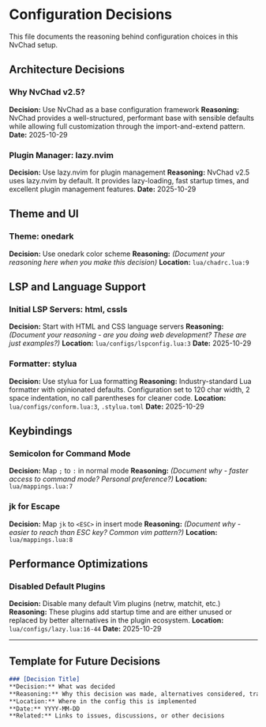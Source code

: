 # Configuration Decisions

This file documents the reasoning behind configuration choices in this NvChad setup.

## Architecture Decisions

### Why NvChad v2.5?
**Decision:** Use NvChad as a base configuration framework
**Reasoning:** NvChad provides a well-structured, performant base with sensible defaults while allowing full customization through the import-and-extend pattern.
**Date:** 2025-10-29

### Plugin Manager: lazy.nvim
**Decision:** Use lazy.nvim for plugin management
**Reasoning:** NvChad v2.5 uses lazy.nvim by default. It provides lazy-loading, fast startup times, and excellent plugin management features.
**Date:** 2025-10-29

## Theme and UI

### Theme: onedark
**Decision:** Use onedark color scheme
**Reasoning:** _(Document your reasoning here when you make this decision)_
**Location:** `lua/chadrc.lua:9`

## LSP and Language Support

### Initial LSP Servers: html, cssls
**Decision:** Start with HTML and CSS language servers
**Reasoning:** _(Document your reasoning - are you doing web development? These are just examples?)_
**Location:** `lua/configs/lspconfig.lua:3`
**Date:** 2025-10-29

### Formatter: stylua
**Decision:** Use stylua for Lua formatting
**Reasoning:** Industry-standard Lua formatter with opinionated defaults. Configuration set to 120 char width, 2 space indentation, no call parentheses for cleaner code.
**Location:** `lua/configs/conform.lua:3`, `.stylua.toml`
**Date:** 2025-10-29

## Keybindings

### Semicolon for Command Mode
**Decision:** Map `;` to `:` in normal mode
**Reasoning:** _(Document why - faster access to command mode? Personal preference?)_
**Location:** `lua/mappings.lua:7`

### jk for Escape
**Decision:** Map `jk` to `<ESC>` in insert mode
**Reasoning:** _(Document why - easier to reach than ESC key? Common vim pattern?)_
**Location:** `lua/mappings.lua:8`

## Performance Optimizations

### Disabled Default Plugins
**Decision:** Disable many default Vim plugins (netrw, matchit, etc.)
**Reasoning:** These plugins add startup time and are either unused or replaced by better alternatives in the plugin ecosystem.
**Location:** `lua/configs/lazy.lua:16-44`
**Date:** 2025-10-29

---

## Template for Future Decisions

```markdown
### [Decision Title]
**Decision:** What was decided
**Reasoning:** Why this decision was made, alternatives considered, trade-offs
**Location:** Where in the config this is implemented
**Date:** YYYY-MM-DD
**Related:** Links to issues, discussions, or other decisions
```
